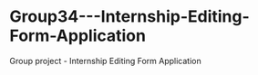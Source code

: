 # Group34---Internship-Editing-Form-Application
Group project - Internship Editing Form Application

